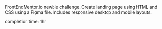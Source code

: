 FrontEndMentor.io newbie challenge. Create landing page using HTML and CSS using a Figma file. Includes responsive desktop and mobile layouts.

completion time: 1hr
